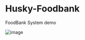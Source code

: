 # Husky-Foodbank
FoodBank System demo

![image](https://drive.google.com/uc?id=1EuPiWqar8O1JfhNT2C-4f19Iaw7IuAaR)

